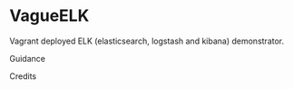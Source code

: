 VagueELK
========

Vagrant deployed ELK (elasticsearch, logstash and kibana) demonstrator.

Guidance

Credits


